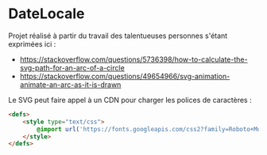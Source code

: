 # DateLocale

Projet réalisé à partir du travail des talentueuses personnes s'étant exprimées ici :
- https://stackoverflow.com/questions/5736398/how-to-calculate-the-svg-path-for-an-arc-of-a-circle
- https://stackoverflow.com/questions/49654966/svg-animation-animate-an-arc-as-it-is-drawn


Le SVG peut faire appel à un CDN pour charger les polices de caractères : 

```HTML
<defs>
	<style type="text/css">
		@import url('https://fonts.googleapis.com/css2?family=Roboto+Mono:wght@200&display=swap'); 
	</style>
</defs>
```
